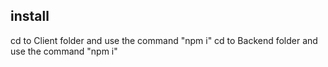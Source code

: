 ## install 
cd to Client folder and use the command "npm i"
cd to Backend folder and use the command "npm i"
